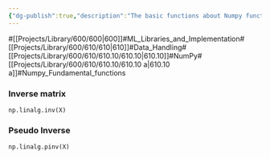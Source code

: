```yaml
---
{"dg-publish":true,"description":"The basic functions about Numpy functions.","permalink":"/projects/library/600/610/610-10/610-10-a/","dgPassFrontmatter":true,"noteIcon":"0","created":"2024-01-29T21:26:26.679+09:00","updated":"2024-06-20T03:12:03.727+09:00"}
---
```


#[[Projects/Library/600/600\|600]]#ML_Libraries_and_Implementation#[[Projects/Library/600/610/610\|610]]#Data_Handling#[[Projects/Library/600/610/610.10/610.10\|610.10]]#NumPy#[[Projects/Library/600/610/610.10/610.10 a\|610.10 a]]#Numpy_Fundamental_functions








### Inverse matrix
`np.linalg.inv(X)`

### Pseudo Inverse
`np.linalg.pinv(X)`